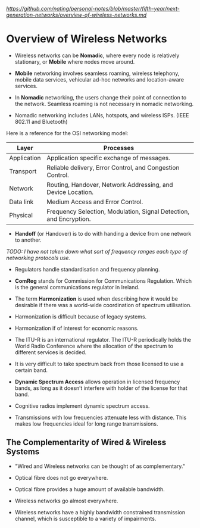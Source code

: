 
*https://github.com/nating/personal-notes/blob/master/fifth-year/next-generation-networks/overview-of-wireless-networks.md*

# Overview of Wireless Networks

* Wireless networks can be **Nomadic**, where every node is relatively stationary, or **Mobile** where nodes move around.

* **Mobile** networking involves seamless roaming, wireless telephony, mobile data services, vehicular ad-hoc networks and location-aware services.

* In **Nomadic** networking, the users change their point of connection to the network. Seamless roaming is not necessary in nomadic networking.

* Nomadic networking includes LANs, hotspots, and wireless ISPs. (IEEE 802.11 and Bluetooth)

Here is a reference for the OSI networking model:

|Layer|Processes|
|---|---|
|Application|Application specific exchange of messages.|
|Transport|Reliable delivery, Error Control, and Congestion Control.|
|Network|Routing, Handover, Network Addressing, and Device Location.|
|Data link|Medium Access and Error Control.|
|Physical|Frequency Selection, Modulation, Signal Detection, and Encryption.|

* **Handoff** (or Handover) is to do with handing a device from one network to another.

*TODO: I have not taken down what sort of frequency ranges each type of networking protocols use.*

* Regulators handle standardisation and frequency planning.

* **ComReg** stands for Commission for Communications Regulation. Which is the general communications regulator in Ireland.

* The term **Harmonization** is used when describing how it would be desirable if there was a world-wide coordination of spectrum utilisation.

* Harmonization is difficult because of legacy systems.

* Harmonization if of interest for economic reasons.

* The ITU-R is an international regulator. The ITU-R periodically holds the World Radio Conference where the allocation of the spectrum to different services is decided.

* It is very difficult to take spectrum back from those licensed to use a certain band.

* **Dynamic Spectrum Access** allows operation in licensed frequency bands, as long as it doesn’t interfere with holder of the license for that band.

* Cognitive radios implement dynamic spectrum access.

* Transmissions with low frequencies attenuate less with distance. This makes low frequencies ideal for long range transmissions.

## The Complementarity of Wired & Wireless Systems

* "Wired and Wireless networks can be thought of as complementary."

* Optical fibre does not go everywhere.

* Optical fibre provides a huge amount of available bandwidth.

* Wireless networks go almost everywhere.

* Wireless networks have a highly bandwidth constrained transmission channel, which is susceptible to a variety of impairments.
